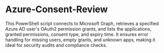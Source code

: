 # Azure-Consent-Review
This PowerShell script connects to Microsoft Graph, retrieves a specified Azure AD user's OAuth2 permission grants, and lists the applications, granted permissions, consent type, and expiry time. It ensures error handling for missing users, empty grants, and unknown apps, making it ideal for security audits and compliance checks.
